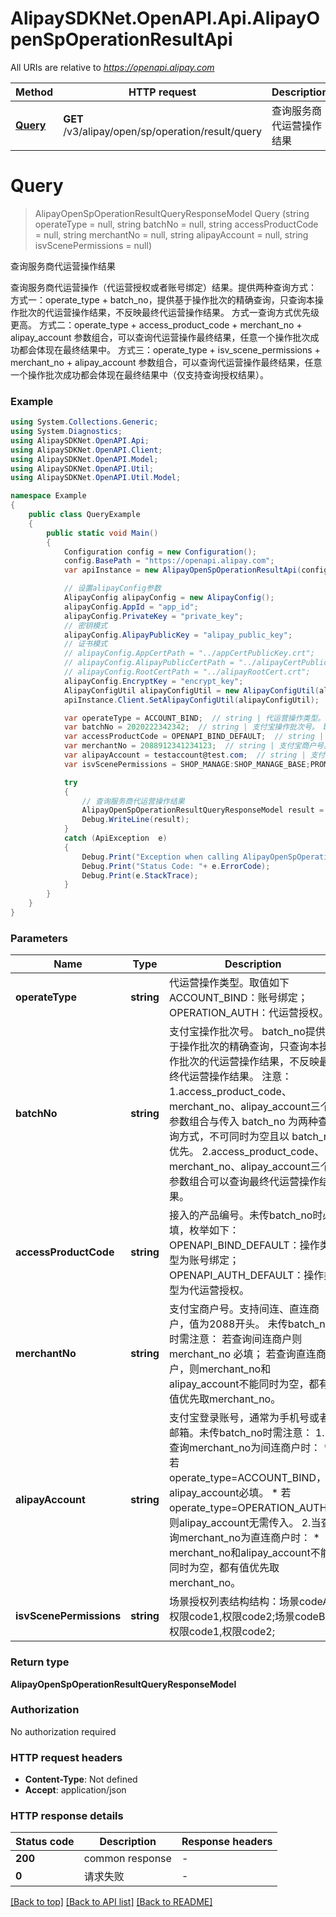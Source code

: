 # AlipaySDKNet.OpenAPI.Api.AlipayOpenSpOperationResultApi

All URIs are relative to *https://openapi.alipay.com*

Method | HTTP request | Description
------------- | ------------- | -------------
[**Query**](AlipayOpenSpOperationResultApi.md#query) | **GET** /v3/alipay/open/sp/operation/result/query | 查询服务商代运营操作结果


<a name="query"></a>
# **Query**
> AlipayOpenSpOperationResultQueryResponseModel Query (string operateType = null, string batchNo = null, string accessProductCode = null, string merchantNo = null, string alipayAccount = null, string isvScenePermissions = null)

查询服务商代运营操作结果

查询服务商代运营操作（代运营授权或者账号绑定）结果。提供两种查询方式： 方式一：operate_type + batch_no，提供基于操作批次的精确查询，只查询本操作批次的代运营操作结果，不反映最终代运营操作结果。 方式一查询方式优先级更高。 方式二：operate_type + access_product_code + merchant_no + alipay_account 参数组合，可以查询代运营操作最终结果，任意一个操作批次成功都会体现在最终结果中。 方式三：operate_type + isv_scene_permissions + merchant_no + alipay_account 参数组合，可以查询代运营操作最终结果，任意一个操作批次成功都会体现在最终结果中（仅支持查询授权结果）。

### Example
```csharp
using System.Collections.Generic;
using System.Diagnostics;
using AlipaySDKNet.OpenAPI.Api;
using AlipaySDKNet.OpenAPI.Client;
using AlipaySDKNet.OpenAPI.Model;
using AlipaySDKNet.OpenAPI.Util;
using AlipaySDKNet.OpenAPI.Util.Model;

namespace Example
{
    public class QueryExample
    {
        public static void Main()
        {
            Configuration config = new Configuration();
            config.BasePath = "https://openapi.alipay.com";
            var apiInstance = new AlipayOpenSpOperationResultApi(config);

            // 设置alipayConfig参数
            AlipayConfig alipayConfig = new AlipayConfig();
            alipayConfig.AppId = "app_id";
            alipayConfig.PrivateKey = "private_key";
            // 密钥模式
            alipayConfig.AlipayPublicKey = "alipay_public_key";
            // 证书模式
            // alipayConfig.AppCertPath = "../appCertPublicKey.crt";
            // alipayConfig.AlipayPublicCertPath = "../alipayCertPublicKey_RSA2.crt";
            // alipayConfig.RootCertPath = "../alipayRootCert.crt";
            alipayConfig.EncryptKey = "encrypt_key";
            AlipayConfigUtil alipayConfigUtil = new AlipayConfigUtil(alipayConfig);
            apiInstance.Client.SetAlipayConfigUtil(alipayConfigUtil);

            var operateType = ACCOUNT_BIND;  // string | 代运营操作类型。取值如下 ACCOUNT_BIND：账号绑定； OPERATION_AUTH：代运营授权。 (optional) 
            var batchNo = 2020222342342;  // string | 支付宝操作批次号。 batch_no提供基于操作批次的精确查询，只查询本操作批次的代运营操作结果，不反映最终代运营操作结果。 注意： 1.access_product_code、merchant_no、alipay_account三个参数组合与传入 batch_no 为两种查询方式，不可同时为空且以 batch_no 优先。 2.access_product_code、merchant_no、alipay_account三个参数组合可以查询最终代运营操作结果。 (optional) 
            var accessProductCode = OPENAPI_BIND_DEFAULT;  // string | 接入的产品编号。未传batch_no时必填，枚举如下： OPENAPI_BIND_DEFAULT：操作类型为账号绑定； OPENAPI_AUTH_DEFAULT：操作类型为代运营授权。 (optional) 
            var merchantNo = 2088912341234123;  // string | 支付宝商户号。支持间连、直连商户，值为2088开头。 未传batch_no时需注意： 若查询间连商户则 merchant_no 必填；  若查询直连商户，则merchant_no和alipay_account不能同时为空，都有值优先取merchant_no。 (optional) 
            var alipayAccount = testaccount@test.com;  // string | 支付宝登录账号，通常为手机号或者邮箱。未传batch_no时需注意： 1.当查询merchant_no为间连商户时：   * 若 operate_type=ACCOUNT_BIND，则alipay_account必填。   * 若 operate_type=OPERATION_AUTH，则alipay_account无需传入。 2.当查询merchant_no为直连商户时：   * merchant_no和alipay_account不能同时为空，都有值优先取merchant_no。 (optional) 
            var isvScenePermissions = SHOP_MANAGE:SHOP_MANAGE_BASE;PROMOTION_MANAGE:PROMOTION_MANAGE_BASE;  // string | 场景授权列表结构结构：场景codeA:权限code1,权限code2;场景codeB:权限code1,权限code2; (optional) 

            try
            {
                // 查询服务商代运营操作结果
                AlipayOpenSpOperationResultQueryResponseModel result = apiInstance.Query(operateType, batchNo, accessProductCode, merchantNo, alipayAccount, isvScenePermissions);
                Debug.WriteLine(result);
            }
            catch (ApiException  e)
            {
                Debug.Print("Exception when calling AlipayOpenSpOperationResultApi.Query: " + e.Message );
                Debug.Print("Status Code: "+ e.ErrorCode);
                Debug.Print(e.StackTrace);
            }
        }
    }
}
```

### Parameters

Name | Type | Description  | Notes
------------- | ------------- | ------------- | -------------
 **operateType** | **string**| 代运营操作类型。取值如下 ACCOUNT_BIND：账号绑定； OPERATION_AUTH：代运营授权。 | [optional] 
 **batchNo** | **string**| 支付宝操作批次号。 batch_no提供基于操作批次的精确查询，只查询本操作批次的代运营操作结果，不反映最终代运营操作结果。 注意： 1.access_product_code、merchant_no、alipay_account三个参数组合与传入 batch_no 为两种查询方式，不可同时为空且以 batch_no 优先。 2.access_product_code、merchant_no、alipay_account三个参数组合可以查询最终代运营操作结果。 | [optional] 
 **accessProductCode** | **string**| 接入的产品编号。未传batch_no时必填，枚举如下： OPENAPI_BIND_DEFAULT：操作类型为账号绑定； OPENAPI_AUTH_DEFAULT：操作类型为代运营授权。 | [optional] 
 **merchantNo** | **string**| 支付宝商户号。支持间连、直连商户，值为2088开头。 未传batch_no时需注意： 若查询间连商户则 merchant_no 必填；  若查询直连商户，则merchant_no和alipay_account不能同时为空，都有值优先取merchant_no。 | [optional] 
 **alipayAccount** | **string**| 支付宝登录账号，通常为手机号或者邮箱。未传batch_no时需注意： 1.当查询merchant_no为间连商户时：   * 若 operate_type&#x3D;ACCOUNT_BIND，则alipay_account必填。   * 若 operate_type&#x3D;OPERATION_AUTH，则alipay_account无需传入。 2.当查询merchant_no为直连商户时：   * merchant_no和alipay_account不能同时为空，都有值优先取merchant_no。 | [optional] 
 **isvScenePermissions** | **string**| 场景授权列表结构结构：场景codeA:权限code1,权限code2;场景codeB:权限code1,权限code2; | [optional] 

### Return type

**AlipayOpenSpOperationResultQueryResponseModel**

### Authorization

No authorization required

### HTTP request headers

 - **Content-Type**: Not defined
 - **Accept**: application/json


### HTTP response details
| Status code | Description | Response headers |
|-------------|-------------|------------------|
| **200** | common response |  -  |
| **0** | 请求失败 |  -  |

[[Back to top]](#) [[Back to API list]](../README.md#documentation-for-api-endpoints) [[Back to README]](../README.md)

